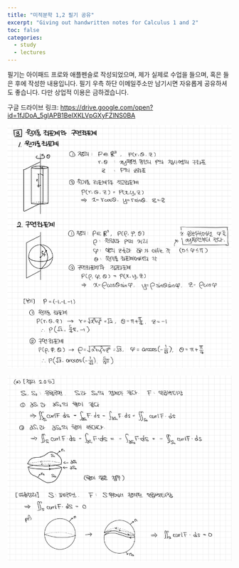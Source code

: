 ```yaml
---
title: "미적분학 1,2 필기 공유"
excerpt: "Giving out handwritten notes for Calculus 1 and 2"
toc: false
categories:
  - study
  - lectures
---
```


필기는 아이패드 프로와 애플펜슬로 작성되었으며, 제가 실제로 수업을 들으며, 혹은 들은 후에 작성한 내용입니다. 필기 우측 하단 이메일주소만 남기시면 자유롭게 공유하셔도 좋습니다. 다만 상업적 이용은 금하겠습니다.

구글 드라이브 링크: https://drive.google.com/open?id=1fJDoA_5gIAPB1BeIXKLVpGXyFZlNS0BA

![example page 1](/assets/images/posts/2018-04-01-Calculus1.png)

![example page 2](/assets/images/posts/2018-04-01-Calculus2.png)
